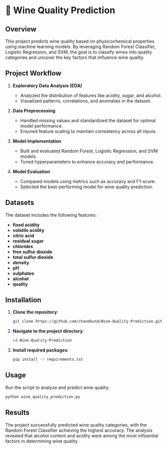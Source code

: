 

# 🍷 Wine Quality Prediction

## Overview

This project predicts wine quality based on physicochemical properties using machine learning models. By leveraging Random Forest Classifier, Logistic Regression, and SVM, the goal is to classify wines into quality categories and uncover the key factors that influence wine quality.

## Project Workflow

1. **Exploratory Data Analysis (EDA)**  
   - Analyzed the distribution of features like acidity, sugar, and alcohol.  
   - Visualized patterns, correlations, and anomalies in the dataset.  

2. **Data Preprocessing**  
   - Handled missing values and standardized the dataset for optimal model performance.  
   - Ensured feature scaling to maintain consistency across all inputs.  

3. **Model Implementation**  
   - Built and evaluated Random Forest, Logistic Regression, and SVM models.  
   - Tuned hyperparameters to enhance accuracy and performance.  

4. **Model Evaluation**  
   - Compared models using metrics such as accuracy and F1-score.  
   - Selected the best-performing model for wine quality prediction.  

## Datasets

The dataset includes the following features:  

- **fixed acidity**  
- **volatile acidity**  
- **citric acid**  
- **residual sugar**  
- **chlorides**  
- **free sulfur dioxide**  
- **total sulfur dioxide**  
- **density**  
- **pH**  
- **sulphates**  
- **alcohol**  
- **quality**  

## Installation

1. **Clone the repository**:  
   ```bash
   git clone https://github.com/chandkund/Wine-Quality-Prediction.git
   ```  
2. **Navigate to the project directory**:  
   ```bash
   cd Wine-Quality-Prediction
   ```  
3. **Install required packages**:  
   ```bash
   pip install -r requirements.txt
   ```

## Usage

Run the script to analyze and predict wine quality:  
```bash
python wine_quality_prediction.py
```

## Results

The project successfully predicted wine quality categories, with the Random Forest Classifier achieving the highest accuracy. The analysis revealed that alcohol content and acidity were among the most influential factors in determining wine quality.
